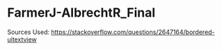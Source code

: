 # FarmerJ-AlbrechtR_Final

Sources Used: https://stackoverflow.com/questions/2647164/bordered-uitextview

